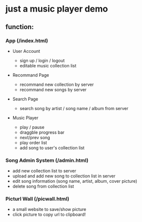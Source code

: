 # just a music player demo

## function:
### App (/index.html)
- User Account
  - sign up / login / logout
  - editable music collection list

- Recommand Page
  - recommand new collection by server
  - recommand new songs by server

- Search Page
  - search song by artist / song name / album from server
  
- Music Player
  - play / pause
  - draggble progress bar
  - next/prev song
  - play order list
  - add song to user's collection list
  
### Song Admin System (/admin.html)
  - add new collection list to server
  - upload and add new song to collection list in server
  - edit song information (song name, artist, album, cover picture)
  - delete song from collection list

### Picturl Wall (/picwall.html)
  - a small website to save/show picture
  - click picture to copy url to clipboard!
